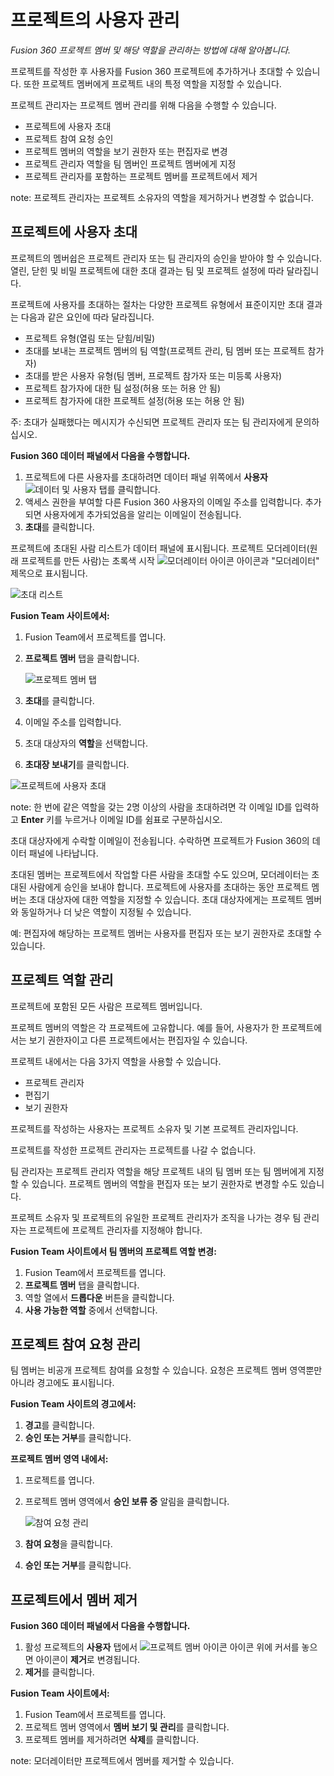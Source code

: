 프로젝트의 사용자 관리
============

_Fusion 360 프로젝트 멤버 및 해당 역할을 관리하는 방법에 대해 알아봅니다._

프로젝트를 작성한 후 사용자를 Fusion 360 프로젝트에 추가하거나 초대할 수 있습니다. 또한 프로젝트 멤버에게 프로젝트 내의 특정 역할을 지정할 수 있습니다.

프로젝트 관리자는 프로젝트 멤버 관리를 위해 다음을 수행할 수 있습니다.

*   프로젝트에 사용자 초대
*   프로젝트 참여 요청 승인
*   프로젝트 멤버의 역할을 보기 권한자 또는 편집자로 변경
*   프로젝트 관리자 역할을 팀 멤버인 프로젝트 멤버에게 지정
*   프로젝트 관리자를 포함하는 프로젝트 멤버를 프로젝트에서 제거

note: 프로젝트 관리자는 프로젝트 소유자의 역할을 제거하거나 변경할 수 없습니다.

프로젝트에 사용자 초대
------------

프로젝트의 멤버쉽은 프로젝트 관리자 또는 팀 관리자의 승인을 받아야 할 수 있습니다. 열린, 닫힌 및 비밀 프로젝트에 대한 초대 결과는 팀 및 프로젝트 설정에 따라 달라집니다.

프로젝트에 사용자를 초대하는 절차는 다양한 프로젝트 유형에서 표준이지만 초대 결과는 다음과 같은 요인에 따라 달라집니다.

*   프로젝트 유형(열림 또는 닫힘/비밀)
*   초대를 보내는 프로젝트 멤버의 팀 역할(프로젝트 관리, 팀 멤버 또는 프로젝트 참가자)
*   초대를 받은 사용자 유형(팀 멤버, 프로젝트 참가자 또는 미등록 사용자)
*   프로젝트 참가자에 대한 팀 설정(허용 또는 허용 안 됨)
*   프로젝트 참가자에 대한 프로젝트 설정(허용 또는 허용 안 됨)

주: 초대가 실패했다는 메시지가 수신되면 프로젝트 관리자 또는 팀 관리자에게 문의하십시오.

**Fusion 360 데이터 패널에서 다음을 수행합니다.**

1.  프로젝트에 다른 사용자를 초대하려면 데이터 패널 위쪽에서 **사용자** ![데이터 및 사용자 탭](https://help.autodesk.com/cloudhelp/KOR/Fusion-Import/images/dp-tabs-data-people.png)를 클릭합니다.
2.  액세스 권한을 부여할 다른 Fusion 360 사용자의 이메일 주소를 입력합니다. 추가되면 사용자에게 추가되었음을 알리는 이메일이 전송됩니다.
3.  **초대**를 클릭합니다.

프로젝트에 초대된 사람 리스트가 데이터 패널에 표시됩니다. 프로젝트 모더레이터(원래 프로젝트를 만든 사람)는 초록색 시작 ![모더레이터 아이콘](https://help.autodesk.com/cloudhelp/KOR/Fusion-Import/images/icon-dp-moderator.png) 아이콘과 "모더레이터" 제목으로 표시됩니다.

![초대 리스트](https://help.autodesk.com/cloudhelp/KOR/Fusion-Import/images/dp-invite-list.png)

**Fusion Team 사이트에서:**

1.  Fusion Team에서 프로젝트를 엽니다.
    
2.  **프로젝트 멤버** 탭을 클릭합니다.
    
    ![프로젝트 멤버 탭](https://help.autodesk.com/cloudhelp/KOR/Fusion-Import/images/project-members-tab.png)
    
3.  **초대**를 클릭합니다.
    
4.  이메일 주소를 입력합니다.
    
5.  초대 대상자의 **역할**을 선택합니다.
    
6.  **초대장 보내기**를 클릭합니다.
    

![프로젝트에 사용자 초대](https://help.autodesk.com/cloudhelp/KOR/Fusion-Import/images/invite-to-project-specify-role.png)

note: 한 번에 같은 역할을 갖는 2명 이상의 사람을 초대하려면 각 이메일 ID를 입력하고 **Enter** 키를 누르거나 이메일 ID를 쉼표로 구분하십시오.

초대 대상자에게 수락할 이메일이 전송됩니다. 수락하면 프로젝트가 Fusion 360의 데이터 패널에 나타납니다.

초대된 멤버는 프로젝트에서 작업할 다른 사람을 초대할 수도 있으며, 모더레이터는 초대된 사람에게 승인을 보내야 합니다. 프로젝트에 사용자를 초대하는 동안 프로젝트 멤버는 초대 대상자에 대한 역할을 지정할 수 있습니다. 초대 대상자에게는 프로젝트 멤버와 동일하거나 더 낮은 역할이 지정될 수 있습니다.

예: 편집자에 해당하는 프로젝트 멤버는 사용자를 편집자 또는 보기 권한자로 초대할 수 있습니다.

프로젝트 역할 관리
----------

프로젝트에 포함된 모든 사람은 프로젝트 멤버입니다.

프로젝트 멤버의 역할은 각 프로젝트에 고유합니다. 예를 들어, 사용자가 한 프로젝트에서는 보기 권한자이고 다른 프로젝트에서는 편집자일 수 있습니다.

프로젝트 내에서는 다음 3가지 역할을 사용할 수 있습니다.

*   프로젝트 관리자
*   편집기
*   보기 권한자

프로젝트를 작성하는 사용자는 프로젝트 소유자 및 기본 프로젝트 관리자입니다.

프로젝트를 작성한 프로젝트 관리자는 프로젝트를 나갈 수 없습니다.

팀 관리자는 프로젝트 관리자 역할을 해당 프로젝트 내의 팀 멤버 또는 팀 멤버에게 지정할 수 있습니다. 프로젝트 멤버의 역할을 편집자 또는 보기 권한자로 변경할 수도 있습니다.

프로젝트 소유자 및 프로젝트의 유일한 프로젝트 관리자가 조직을 나가는 경우 팀 관리자는 프로젝트에 프로젝트 관리자를 지정해야 합니다.

**Fusion Team 사이트에서 팀 멤버의 프로젝트 역할 변경:**

1.  Fusion Team에서 프로젝트를 엽니다.
2.  **프로젝트 멤버** 탭을 클릭합니다.
3.  역할 열에서 **드롭다운** 버튼을 클릭합니다.
4.  **사용 가능한 역할** 중에서 선택합니다.

프로젝트 참여 요청 관리
-------------

팀 멤버는 비공개 프로젝트 참여를 요청할 수 있습니다. 요청은 프로젝트 멤버 영역뿐만 아니라 경고에도 표시됩니다.

**Fusion Team 사이트의 경고에서:**

1.  **경고**를 클릭합니다.
2.  **승인 또는 거부**를 클릭합니다.

**프로젝트 멤버 영역 내에서:**

1.  프로젝트를 엽니다.
    
2.  프로젝트 멤버 영역에서 **승인 보류 중** 알림을 클릭합니다.
    
    ![참여 요청 관리](https://help.autodesk.com/cloudhelp/KOR/Fusion-Import/images/manage-join-request.png)
    
3.  **참여 요청**을 클릭합니다.
    
4.  **승인 또는 거부**를 클릭합니다.
    

프로젝트에서 멤버 제거
------------

**Fusion 360 데이터 패널에서 다음을 수행합니다.**

1.  활성 프로젝트의 **사용자** 탭에서 ![프로젝트 멤버 아이콘](https://help.autodesk.com/cloudhelp/KOR/Fusion-Import/images/icon-dp-project-member.png) 아이콘 위에 커서를 놓으면 아이콘이 **제거**로 변경됩니다.
2.  **제거**를 클릭합니다.

**Fusion Team 사이트에서:**

1.  Fusion Team에서 프로젝트를 엽니다.
2.  프로젝트 멤버 영역에서 **멤버 보기 및 관리**를 클릭합니다.
3.  프로젝트 멤버를 제거하려면 **삭제**를 클릭합니다.

note: 모더레이터만 프로젝트에서 멤버를 제거할 수 있습니다.
